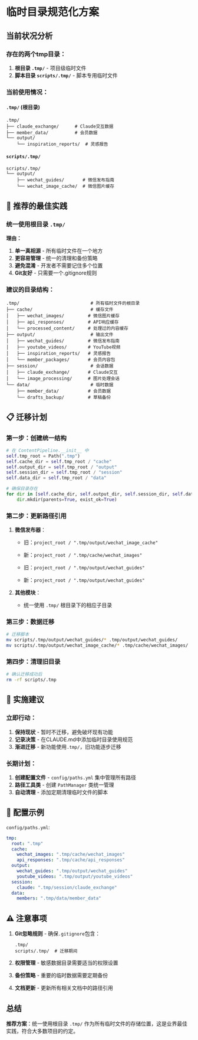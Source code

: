 # 临时目录规范化方案

## 当前状况分析

### 存在的两个tmp目录：
1. **根目录 `.tmp/`** - 项目级临时文件
2. **脚本目录 `scripts/.tmp/`** - 脚本专用临时文件

### 当前使用情况：

#### `.tmp/` (根目录)
```
.tmp/
├── claude_exchange/      # Claude交互数据
├── member_data/          # 会员数据
└── output/
    └── inspiration_reports/  # 灵感报告
```

#### `scripts/.tmp/`
```
scripts/.tmp/
└── output/
    ├── wechat_guides/       # 微信发布指南
    └── wechat_image_cache/  # 微信图片缓存
```

## 🎯 推荐的最佳实践

### 统一使用根目录 `.tmp/`

**理由：**
1. **单一真相源** - 所有临时文件在一个地方
2. **更容易管理** - 统一的清理和备份策略
3. **避免混淆** - 开发者不需要记住多个位置
4. **Git友好** - 只需要一个.gitignore规则

### 建议的目录结构：

```
.tmp/                           # 所有临时文件的根目录
├── cache/                      # 缓存文件
│   ├── wechat_images/         # 微信图片缓存
│   ├── api_responses/         # API响应缓存
│   └── processed_content/     # 处理过的内容缓存
├── output/                     # 输出文件
│   ├── wechat_guides/         # 微信发布指南
│   ├── youtube_videos/        # YouTube视频
│   ├── inspiration_reports/   # 灵感报告
│   └── member_packages/       # 会员内容包
├── session/                    # 会话数据
│   ├── claude_exchange/       # Claude交互
│   └── image_processing/      # 图片处理会话
└── data/                       # 临时数据
    ├── member_data/           # 会员数据
    └── drafts_backup/         # 草稿备份
```

## 📋 迁移计划

### 第一步：创建统一结构
```python
# 在 ContentPipeline.__init__ 中
self.tmp_root = Path(".tmp")
self.cache_dir = self.tmp_root / "cache"
self.output_dir = self.tmp_root / "output"
self.session_dir = self.tmp_root / "session"
self.data_dir = self.tmp_root / "data"

# 确保目录存在
for dir in [self.cache_dir, self.output_dir, self.session_dir, self.data_dir]:
    dir.mkdir(parents=True, exist_ok=True)
```

### 第二步：更新路径引用
1. **微信发布器**：
   - 旧：`project_root / ".tmp/output/wechat_image_cache"`
   - 新：`project_root / ".tmp/cache/wechat_images"`

   - 旧：`project_root / ".tmp/output/wechat_guides"`
   - 新：`project_root / ".tmp/output/wechat_guides"`

2. **其他模块**：
   - 统一使用 `.tmp/` 根目录下的相应子目录

### 第三步：数据迁移
```bash
# 迁移脚本
mv scripts/.tmp/output/wechat_guides/* .tmp/output/wechat_guides/
mv scripts/.tmp/output/wechat_image_cache/* .tmp/cache/wechat_images/
```

### 第四步：清理旧目录
```bash
# 确认迁移成功后
rm -rf scripts/.tmp
```

## 🔧 实施建议

### 立即行动：
1. **保持现状** - 暂时不迁移，避免破坏现有功能
2. **记录决策** - 在CLAUDE.md中添加临时目录使用规范
3. **渐进迁移** - 新功能使用`.tmp/`，旧功能逐步迁移

### 长期计划：
1. **创建配置文件** - `config/paths.yml` 集中管理所有路径
2. **路径工具类** - 创建 `PathManager` 类统一管理
3. **自动清理** - 添加定期清理临时文件的脚本

## 📝 配置示例

`config/paths.yml`:
```yaml
tmp:
  root: ".tmp"
  cache:
    wechat_images: ".tmp/cache/wechat_images"
    api_responses: ".tmp/cache/api_responses"
  output:
    wechat_guides: ".tmp/output/wechat_guides"
    youtube_videos: ".tmp/output/youtube_videos"
  session:
    claude: ".tmp/session/claude_exchange"
  data:
    members: ".tmp/data/member_data"
```

## ⚠️ 注意事项

1. **Git忽略规则** - 确保`.gitignore`包含：
   ```
   .tmp/
   scripts/.tmp/  # 迁移期间
   ```

2. **权限管理** - 敏感数据目录需要适当的权限设置

3. **备份策略** - 重要的临时数据需要定期备份

4. **文档更新** - 更新所有相关文档中的路径引用

## 总结

**推荐方案**：统一使用根目录 `.tmp/` 作为所有临时文件的存储位置，这是业界最佳实践，符合大多数项目的约定。